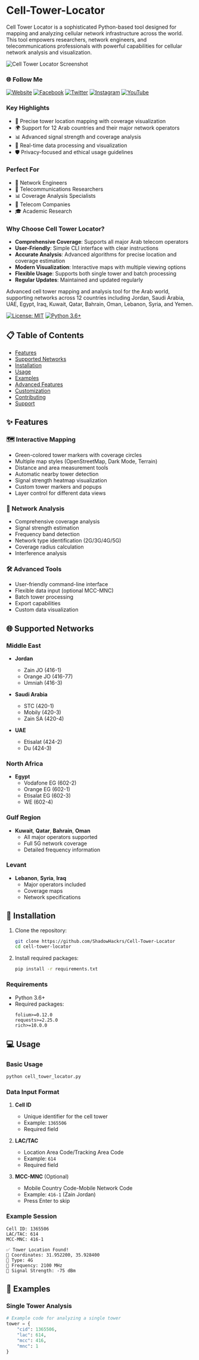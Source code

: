 # Cell-Tower-Locator
Cell Tower Locator is a sophisticated Python-based tool designed for mapping and analyzing cellular network infrastructure across the world. This tool empowers researchers, network engineers, and telecommunications professionals with powerful capabilities for cellular network analysis and visualization.

![Cell Tower Locator Screenshot]((https://github.com/ShadowHackrs/Cell-Tower-Locator/blob/b92e26184005e302043cf27bb7369a5b967249ee/cell.PNG))

### 🌐 Follow Me
[![Website](https://img.shields.io/badge/Website-shadowhackr.com-blue)](https://www.shadowhackr.com)
[![Facebook](https://img.shields.io/badge/Facebook-Tareq.DJX-blue)](https://www.facebook.com/Tareq.DJX/)
[![Twitter](https://img.shields.io/badge/Twitter-ShadowHackrs-blue)](https://x.com/ShadowHackrs)
[![Instagram](https://img.shields.io/badge/Instagram-shadowhackr-purple)](https://www.instagram.com/shadowhackr)
[![YouTube](https://img.shields.io/badge/YouTube-ShadowHackers-red)](https://www.youtube.com/@ShadowHackers)

### Key Highlights
- 📍 Precise tower location mapping with coverage visualization
- 🌍 Support for 12 Arab countries and their major network operators
- 📊 Advanced signal strength and coverage analysis
- 🔄 Real-time data processing and visualization
- 🛡️ Privacy-focused and ethical usage guidelines

### Perfect For
- 📡 Network Engineers
- 🔬 Telecommunications Researchers
- 📊 Coverage Analysis Specialists
- 🏢 Telecom Companies
- 🎓 Academic Research

### Why Choose Cell Tower Locator?
- **Comprehensive Coverage**: Supports all major Arab telecom operators
- **User-Friendly**: Simple CLI interface with clear instructions
- **Accurate Analysis**: Advanced algorithms for precise location and coverage estimation
- **Modern Visualization**: Interactive maps with multiple viewing options
- **Flexible Usage**: Supports both single tower and batch processing
- **Regular Updates**: Maintained and updated regularly

Advanced cell tower mapping and analysis tool for the Arab world, supporting networks across 12 countries including Jordan, Saudi Arabia, UAE, Egypt, Iraq, Kuwait, Qatar, Bahrain, Oman, Lebanon, Syria, and Yemen.

[![License: MIT](https://img.shields.io/badge/License-MIT-yellow.svg)](https://opensource.org/licenses/MIT)
[![Python 3.6+](https://img.shields.io/badge/python-3.6+-blue.svg)](https://www.python.org/downloads/)

## 📋 Table of Contents
- [Features](#-features)
- [Supported Networks](#-supported-networks)
- [Installation](#-installation)
- [Usage](#-usage)
- [Examples](#-examples)
- [Advanced Features](#-advanced-features)
- [Customization](#-customization)
- [Contributing](#-contributing)
- [Support](#-support)

## ✨ Features

### 🗺️ Interactive Mapping
- Green-colored tower markers with coverage circles
- Multiple map styles (OpenStreetMap, Dark Mode, Terrain)
- Distance and area measurement tools
- Automatic nearby tower detection
- Signal strength heatmap visualization
- Custom tower markers and popups
- Layer control for different data views

### 📡 Network Analysis
- Comprehensive coverage analysis
- Signal strength estimation
- Frequency band detection
- Network type identification (2G/3G/4G/5G)
- Coverage radius calculation
- Interference analysis

### 🛠️ Advanced Tools
- User-friendly command-line interface
- Flexible data input (optional MCC-MNC)
- Batch tower processing
- Export capabilities
- Custom data visualization

## 🌐 Supported Networks

### Middle East
- **Jordan**
  - Zain JO (416-1)
  - Orange JO (416-77)
  - Umniah (416-3)

- **Saudi Arabia**
  - STC (420-1)
  - Mobily (420-3)
  - Zain SA (420-4)

- **UAE**
  - Etisalat (424-2)
  - Du (424-3)

### North Africa
- **Egypt**
  - Vodafone EG (602-2)
  - Orange EG (602-1)
  - Etisalat EG (602-3)
  - WE (602-4)

### Gulf Region
- **Kuwait**, **Qatar**, **Bahrain**, **Oman**
  - All major operators supported
  - Full 5G network coverage
  - Detailed frequency information

### Levant
- **Lebanon**, **Syria**, **Iraq**
  - Major operators included
  - Coverage maps
  - Network specifications

## 🚀 Installation

1. Clone the repository:
   ```bash
   git clone https://github.com/ShadowHackrs/Cell-Tower-Locator
   cd cell-tower-locator
   ```

2. Install required packages:
   ```bash
   pip install -r requirements.txt
   ```

### Requirements
- Python 3.6+
- Required packages:
  ```
  folium>=0.12.0
  requests>=2.25.0
  rich>=10.0.0
  ```

## 💻 Usage

### Basic Usage
```bash
python cell_tower_locator.py
```

### Data Input Format

1. **Cell ID**
   - Unique identifier for the cell tower
   - Example: `1365506`
   - Required field

2. **LAC/TAC**
   - Location Area Code/Tracking Area Code
   - Example: `614`
   - Required field

3. **MCC-MNC** (Optional)
   - Mobile Country Code-Mobile Network Code
   - Example: `416-1` (Zain Jordan)
   - Press Enter to skip

### Example Session
```
Cell ID: 1365506
LAC/TAC: 614
MCC-MNC: 416-1

✅ Tower Location Found!
📍 Coordinates: 31.952200, 35.928400
📡 Type: 4G
📶 Frequency: 2100 MHz
🔋 Signal Strength: -75 dBm
```

## 🎯 Examples

### Single Tower Analysis
```python
# Example code for analyzing a single tower
tower = {
    "cid": 1365506,
    "lac": 614,
    "mcc": 416,
    "mnc": 1
}
```
